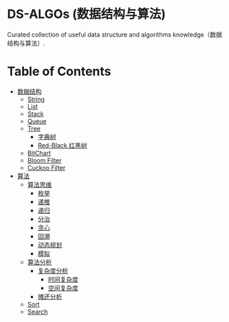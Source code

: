 # DS-ALGOs (数据结构与算法)
Curated collection of useful data structure and algorithms knowledge（数据结构与算法）.

Table of Contents
=================

   * [数据结构](#数据结构)
      * [<a href="DS/String.md">String</a>](#string)
      * [<a href="DS/List.md">List</a>](#list)
      * [<a href="">Stack</a>](#stack)
      * [<a href="DS/Queue.md">Queue</a>](#queue)
      * [<a href="DS/Tree.md">Tree</a>](#tree)
         * [字典树](#字典树)
         * [Red-Black 红黑树](#red-black-红黑树)
      * [<a href="">BitChart</a>](#bitchart)
      * [<a href="DS/Filter/Bloom-Filter/bloom-filter.md">Bloom Filter</a>](#bloom-filter)
      * [<a href="DS/Filter/CuckooFilter.md">Cuckoo Filter</a>](#cuckoo-filter)
   * [算法](#算法)
      * [<a href="AlgosThinking/README.md">算法思维</a>](#算法思维)
         * [枚举](#枚举)
         * [递推](#递推)
         * [递归](#递归)
         * [分治](#分治)
         * [贪心](#贪心)
         * [回溯](#回溯)
         * [动态规划](#动态规划)
         * [模拟](#模拟)
      * [<a href="AlgoAnlysis/README.md">算法分析</a>](#算法分析)
         * [复杂度分析](#复杂度分析)
            * [时间复杂度](#时间复杂度)
            * [空间复杂度](#空间复杂度)
         * [摊还分析](#摊还分析)
      * [<a href="ALGOs/Sort.md">Sort</a>](#sort)
      * [<a href="ALGOs/Search.md">Search</a>](#search)